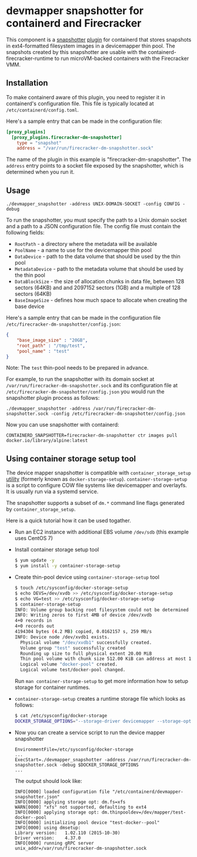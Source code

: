 # devmapper snapshotter for containerd and Firecracker

This component is a
[snapshotter](https://github.com/containerd/containerd/blob/master/design/snapshots.md)
[plugin](https://github.com/containerd/containerd/blob/master/PLUGINS.md) for
containerd that stores snapshots in ext4-formatted filesystem images in a
devicemapper thin pool.  The snapshots created by this snapshotter are usable
with the containerd-firecracker-runtime to run microVM-backed containers with
the Firecracker VMM.

## Installation

To make containerd aware of this plugin, you need to register it in
containerd's configuration file.  This file is typically located at
`/etc/containerd/config.toml`.

Here's a sample entry that can be made in the configuration file:

```toml
[proxy_plugins]
  [proxy_plugins.firecracker-dm-snapshotter]
    type = "snapshot"
    address = "/var/run/firecracker-dm-snapshotter.sock"
```

The name of the plugin in this example is "firecracker-dm-snapshotter".  The
`address` entry points to a socket file exposed by the snapshotter, which is
determined when you run it.

## Usage

```
./devmapper_snapshotter -address UNIX-DOMAIN-SOCKET -config CONFIG -debug
```

To run the snapshotter, you must specify the path to a Unix domain socket and a
path to a JSON configuration file.  The config file must contain the following
fields:

* `RootPath` - a directory where the metadata will be available
* `PoolName` - a name to use for the devicemapper thin pool
* `DataDevice` - path to the data volume that should be used by the thin pool
* `MetadataDevice` - path to the metadata volume that should be used by the thin
  pool
* `DataBlockSize` - the size of allocation chunks in data file, between 128
  sectors (64KB) and and 2097152 sectors (1GB) and a multiple of 128 sectors
  (64KB)
* `BaseImageSize` - defines how much space to allocate when creating the base
  device

Here's a sample entry that can be made in the configuration file `/etc/firecracker-dm-snapshotter/config.json`:
```json
{
	"base_image_size" : "20GB",
	"root_path" : "/tmp/test",
	"pool_name" : "test"
}
```
Note: The `test` thin-pool needs to be prepared in advance.

For example, to run the snapshotter with its domain socket at
`/var/run/firecracker-dm-snapshotter.sock` and its configuration file at
`/etc/firecracker-dm-snapshotter/config.json` you would run the snapshotter
plugin process as follows:

```
./devmapper_snapshotter -address /var/run/firecracker-dm-snapshotter.sock -config /etc/firecracker-dm-snapshotter/config.json
```

Now you can use snapshotter with containerd:

```
CONTAINERD_SNAPSHOTTER=firecracker-dm-snapshotter ctr images pull docker.io/library/alpine:latest
```

## Using container storage setup tool

The device mapper snapshotter is compatible with `container_storage_setup` [utility](https://github.com/projectatomic/container-storage-setup)
(formerly known as `docker-storage-setup`). `container-storage-setup` is a script to
configure COW file systems like devicemapper and overlayfs. It is usually run via a systemd service.

The snapshotter supports a subset of `dm.*` command line flags generated by `container_storage_setup`.

Here is a quick tutorial how it can be used togather.

- Run an EC2 instance with additional EBS volume `/dev/sdb` (this example uses CentOS 7)
- Install container storage setup tool

  ```bash
  $ yum update -y
  $ yum install -y container-storage-setup
  ```

- Create thin-pool device using `container-storage-setup` tool

  ```bash
  $ touch /etc/sysconfig/docker-storage-setup
  $ echo DEVS=/dev/xvdb >> /etc/sysconfig/docker-storage-setup
  $ echo VG=test >> /etc/sysconfig/docker-storage-setup
  $ container-storage-setup
  INFO: Volume group backing root filesystem could not be determined
  INFO: Writing zeros to first 4MB of device /dev/xvdb
  4+0 records in
  4+0 records out
  4194304 bytes (4.2 MB) copied, 0.0162157 s, 259 MB/s
  INFO: Device node /dev/xvdb1 exists.
    Physical volume "/dev/xvdb1" successfully created.
    Volume group "test" successfully created
    Rounding up size to full physical extent 20.00 MiB
    Thin pool volume with chunk size 512.00 KiB can address at most 126.50 TiB of data.
    Logical volume "docker-pool" created.
    Logical volume test/docker-pool changed.
  ```

  Run `man container-storage-setup` to get more information how to setup storage for container runtimes.

- `container-storage-setup` creates a runtime storage file which looks as follows:

  ```bash
  $ cat /etc/sysconfig/docker-storage
  DOCKER_STORAGE_OPTIONS="--storage-driver devicemapper --storage-opt dm.fs=xfs --storage-opt dm.thinpooldev=/dev/mapper/test-docker--pool "
  ```

- Now you can create a service script to run the device mapper snapshotter

  ```
  EnvironmentFile=/etc/sysconfig/docker-storage
  ...
  ExecStart=./devmapper_snapshotter -address /var/run/firecracker-dm-snapshotter.sock -debug $DOCKER_STORAGE_OPTIONS
  ...
  ```

  The output should look like:
  ```
  INFO[0000] loaded configuration file "/etc/containerd/devmapper-snapshotter.json"
  INFO[0000] applying storage opt: dm.fs=xfs
  WARN[0000] "xfs" not supported, defaulting to ext4
  INFO[0000] applying storage opt: dm.thinpooldev=/dev/mapper/test-docker--pool
  INFO[0000] initializing pool device "test-docker--pool"
  INFO[0000] using dmsetup:
  Library version:   1.02.110 (2015-10-30)
  Driver version:    4.37.0
  INFO[0000] running gRPC server                           unix_addr=/var/run/firecracker-dm-snapshotter.sock
  ```
